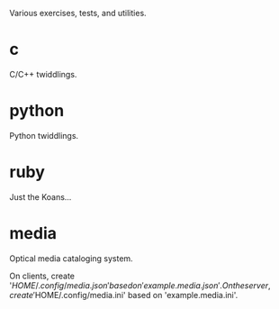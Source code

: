 Various exercises, tests, and utilities.

# c
C/C++ twiddlings.

# python
Python twiddlings.

# ruby
Just the Koans...

# media

Optical media cataloging system.

On clients, create '$HOME/.config/media.json' based on 'example.media.json'.
On the server, create '$HOME/.config/media.ini' based on 'example.media.ini'.
